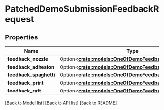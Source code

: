# PatchedDemoSubmissionFeedbackRequest

## Properties

Name | Type | Description | Notes
------------ | ------------- | ------------- | -------------
**feedback_nozzle** | Option<[**crate::models::OneOfDemoFeedbackEnumNullEnum**](oneOf<DemoFeedbackEnum,NullEnum>.md)> |  | [optional]
**feedback_adhesion** | Option<[**crate::models::OneOfDemoFeedbackEnumNullEnum**](oneOf<DemoFeedbackEnum,NullEnum>.md)> |  | [optional]
**feedback_spaghetti** | Option<[**crate::models::OneOfDemoFeedbackEnumNullEnum**](oneOf<DemoFeedbackEnum,NullEnum>.md)> |  | [optional]
**feedback_print** | Option<[**crate::models::OneOfDemoFeedbackEnumNullEnum**](oneOf<DemoFeedbackEnum,NullEnum>.md)> |  | [optional]
**feedback_raft** | Option<[**crate::models::OneOfDemoFeedbackEnumNullEnum**](oneOf<DemoFeedbackEnum,NullEnum>.md)> |  | [optional]

[[Back to Model list]](../README.md#documentation-for-models) [[Back to API list]](../README.md#documentation-for-api-endpoints) [[Back to README]](../README.md)


